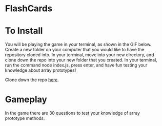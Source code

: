 # FlashCards

# To Install

You will be playing the game in your terminal, as shown in the GIF below. Create a new folder on your computer that you would like to have the repository cloned into.
In your terminal, move into your new directory, and clone down the repo into your new folder that you created. In your terminal, run the command node index.js, press enter, and have fun testing your knowledge about array prototypes!

Clone down the repo <a href="https://github.com/kevdev90/flashcards">here</a>.

# Gameplay

 In the game there are 30 questions to test your knowledge of array prototype methods.
